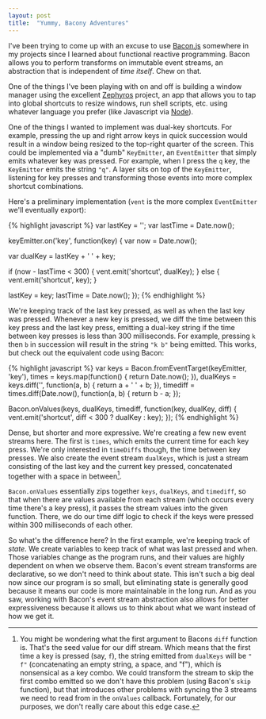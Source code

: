 ```yaml
---
layout: post
title:  "Yummy, Bacony Adventures"
---
```


I've been trying to come up with an excuse to use [Bacon.js](https://github.com/baconjs/bacon.js) somewhere in my projects since I learned about functional reactive programming. Bacon allows you to perform transforms on immutable event streams, an abstraction that is independent of *time itself*. Chew on that.

One of the things I've been playing with on and off is building a window manager using the excellent [Zephyros](https://github.com/sdegutis/zephyros) project, an app that allows you to tap into global shortcuts to resize windows, run shell scripts, etc. using whatever language you prefer (like Javascript via [Node](https://github.com/danielepolencic/node-zephyros)).

One of the things I wanted to implement was dual-key shortcuts. For example, pressing the up and right arrow keys in quick succession would result in a window being resized to the top-right quarter of the screen. This could be implemented via a "dumb" `KeyEmitter`, an `EventEmitter` that simply emits whatever key was pressed. For example, when I press the `q` key, the `KeyEmitter` emits the string `"q"`. A layer sits on top of the `KeyEmitter`, listening for key presses and transforming those events into more complex shortcut combinations.

Here's a preliminary implementation (`vent` is the more complex `EventEmitter` we'll eventually export):

{% highlight javascript %}
var lastKey = '';
var lastTime = Date.now();

keyEmitter.on('key', function(key) {
  var now = Date.now();

  var dualKey = lastKey + ' ' + key;

  if (now - lastTime < 300) {
    vent.emit('shortcut', dualKey);
  } else {
    vent.emit('shortcut', key);
  }

  lastKey = key;
  lastTime = Date.now();
});
{% endhighlight %}

We're keeping track of the last key pressed, as well as when the last key was pressed. Whenever a new key is pressed, we diff the time between this key press and the last key press, emitting a dual-key string if the time between key presses is less than 300 milliseconds. For example, pressing `k` then `b` in succession will result in the string `"k b"` being emitted. This works, but check out the equivalent code using Bacon:

{% highlight javascript %}
var keys = Bacon.fromEventTarget(keyEmitter, 'key'),
  times = keys.map(function() { return Date.now(); }),
  dualKeys = keys.diff('', function(a, b) { return a + ' ' + b; }),
  timediff = times.diff(Date.now(), function(a, b) { return b - a; });

Bacon.onValues(keys, dualKeys, timediff, function(key, dualKey, diff) {
  vent.emit('shortcut', diff < 300 ? dualKey : key);
});
{% endhighlight %}

Dense, but shorter and more expressive. We're creating a few new event streams here. The first is `times`, which emits the current time for each key press. We're only interested in `timeDiffs` though, the time between key presses. We also create the event stream `dualKeys`, which is just a stream consisting of the last key and the current key pressed, concatenated together with a space in between[^diff].

`Bacon.onValues` essentially zips together `keys`, `dualKeys`, and `timediff`, so that when there are values available from each stream (which occurs every time there's a key press), it passes the stream values into the given function. There, we do our time diff logic to check if the keys were pressed within 300 milliseconds of each other.

So what's the difference here? In the first example, we're keeping track of *state*. We create variables to keep track of what was last pressed and when. Those variables change as the program runs, and their values are highly dependent on when we observe them. Bacon's event stream transforms are declarative, so we don't need to think about state. This isn't such a big deal now since our program is so small, but eliminating state is generally good because it means our code is more maintainable in the long run. And as you saw, working with Bacon's event stream abstraction also allows for better expressiveness because it allows us to think about what we want instead of how we get it.

[^diff]: You might be wondering what the first argument to Bacons `diff` function is. That's the seed value for our diff stream. Which means that the first time a key is pressed (say, `f`), the string emitted from `dualKeys` will be `" f"` (concatenating an empty string, a space, and "f"), which is nonsensical as a key combo. We could transform the stream to skip the first combo emitted so we don't have this problem (using Bacon's `skip` function), but that introduces other problems with syncing the 3 streams we need to read from in the `onValues` callback. Fortunately, for our purposes, we don't really care about this edge case.
